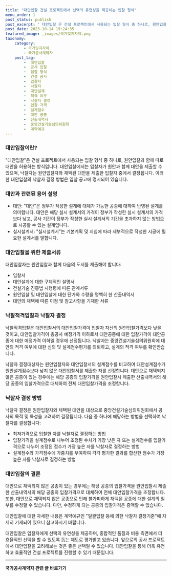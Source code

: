 ```yaml
---
title: "대안입찰 건설 프로젝트에서 선택의 유연성을 제공하는 입찰 형식"
menu_order: 1
post_status: publish
post_excerpt: ' 대안입찰 은 건설 프로젝트에서 사용되는 입찰 형식 중 하나로, 원안입찰과 함께 따로 대안을 허용하는 방식입니다. 대안입찰에서는 입찰자가 원안과 함께 대안을 제출할 수 있으며, 낙찰자는 원안입찰자와 채택된 대안을 제출한 입찰자 중에서 결정됩니다. 이러한 대안입찰의 낙찰자 결정 방법은 입찰 공고에 명시되어 있습니다.'
post_date: 2023-10-14 19:24:35
featured_image: _images/국가및지자체.png
taxonomy:
    category:
        - 국가및지자체
        - 국가공사계약자
    post_tag:
        -  대안입찰
        -  공사 입찰
        -  입찰 형식
        -  건설 공사
        -  입찰자
        -  낙찰자
        -  대안설계
        -  적격 여부
        -  낙찰자 결정
        -  입찰 가격
        -  설계점수
        -  대안 공종
        -  산출내역서
        -  중앙건설기술심의위원회
        -  계약예규
---
```



### 대안입찰이란?

"대안입찰"은 건설 프로젝트에서 사용되는 입찰 형식 중 하나로, 원안입찰과 함께 따로 대안을 허용하는 방식입니다. 대안입찰에서는 입찰자가 원안과 함께 대안을 제출할 수 있으며, 낙찰자는 원안입찰자와 채택된 대안을 제출한 입찰자 중에서 결정됩니다. 이러한 대안입찰의 낙찰자 결정 방법은 입찰 공고에 명시되어 있습니다.

### 대안과 관련된 용어 설명

- 대안: "대안"은 정부가 작성한 설계에 대체가 가능한 공종에 대하여 반영된 설계를 의미합니다. 대안은 해당 실시 설계서의 가격이 정부가 작성한 실시 설계서의 가격보다 낮고, 공사 기간이 정부가 작성한 실시 설계서의 기간을 초과하지 않는 방법으로 시공할 수 있는 설계입니다.
- 실시설계서: "실시설계서"는 기본계획 및 지침에 따라 세부적으로 작성한 시공에 필요한 설계서를 말합니다.

### 대안입찰을 위한 제출서류

대안입찰자는 원안입찰과 함께 다음의 도서를 제출해야 합니다:
- 입찰서
- 대안설계에 대한 구체적인 설명서
- 건설기술 진흥법 시행령에 따른 관계서류
- 원안입찰 및 대안입찰에 대한 단가와 수량을 명백히 한 산출내역서
- 대안의 채택에 따른 이점 및 참고사항을 기재한 서류

### 낙찰적격입찰과 낙찰자 결정

낙찰적격입찰은 대안입찰서의 대안입찰가격이 입찰자 자신의 원안입찰가격보다 낮을 것이고, 대안입찰가격이 총공사 예정가격 이하로서 대안공종에 대한 입찰가격이 대안공종에 대한 예정가격 이하일 경우에 선정됩니다. 낙찰자는 중앙건설기술심의위원회에 대안의 적격 여부에 대한 심의 및 설계점수평가를 의뢰하고, 설계의 적격 여부를 확인받습니다.

낙찰자 결정대상자는 원안입찰자와 대안입찰서의 설계점수를 비교하여 대안설계점수가 원안설계점수보다 낮지 않은 대안입찰서를 제출한 자를 선정합니다. 대안으로 채택되지 않은 공종이 있는 경우에는 해당 공종의 입찰가격을 원안입찰시 제출한 산출내역서의 해당 공종의 입찰가격으로 대체하여 전체 대안입찰가격을 조정합니다.

### 낙찰자 결정 방법

낙찰자 결정은 원안입찰자와 채택된 대안을 대상으로 중앙건설기술심의위원회에서 공사의 목적 및 특성을 고려하여 결정됩니다. 다음 중 하나에 해당하는 방법을 선택하여 낙찰자를 결정합니다:
- 최저가격으로 입찰한 자를 낙찰자로 결정하는 방법
- 입찰가격을 설계점수로 나누어 조정된 수치가 가장 낮은 자 또는 설계점수를 입찰가격으로 나누어 조정된 점수가 가장 높은 자를 낙찰자로 결정하는 방법
- 설계점수와 가격점수에 가중치를 부여하여 각각 평가한 결과를 합산한 점수가 가장 높은 자를 낙찰자로 결정하는 방법

### 대안입찰의 결론

대안으로 채택되지 않은 공종이 있는 경우에는 해당 공종의 입찰가격을 원안입찰시 제출한 산출내역서의 해당 공종의 입찰가격으로 대체하여 전체 대안입찰가격을 조정합니다. 또한, 대안으로 채택되지 않은 공종으로 인해 불가피하게 채택된 공종에 대한 설계의 일부를 수정할 수 있습니다. 다만, 수정하게 되는 공종의 입찰가격은 증액할 수 없습니다.

대안입찰에 대한 자세한 내용은 계약예규인 "일괄입찰 등에 의한 낙찰자 결정기준"에 자세히 기재되어 있으니 참고하시기 바랍니다.

대안입찰은 입찰자에게 선택의 유연성을 제공하며, 종합적인 품질과 비용 측면에서 더 효율적인 선택을 할 수 있도록 돕는 제도로 평가받고 있습니다. 앞으로의 공사 프로젝트에서 대안입찰을 고려해보는 것은 좋은 선택일 수 있습니다. 대안입찰을 통해 더욱 유연하고 효율적인 건설 프로젝트를 진행할 수 있기 때문입니다.
<!-- wp:separator -->
<hr class="wp-block-separator has-alpha-channel-opacity"/>
<!-- /wp:separator -->

<!-- wp:group {"backgroundColor":"base","layout":{"type":"constrained"}} -->
<div class="wp-block-group has-base-background-color has-background"><!-- wp:paragraph {"align":"center","fontSize":"medium"} -->
<p class="has-text-align-center has-large-font-size"><strong>국가공사계약자 관련 글 바로가기</strong></p>
<!-- /wp:paragraph -->


<!-- wp:latest-posts
{"categories":[{"id":6878,"count":19,"description":"","link":"https://uknowlaw.com/category/%ea%b5%ad%ea%b0%80%ea%b3%b5%ec%82%ac%ea%b3%84%ec%95%bd%ec%9e%90/","name":"국가공사계약자","slug":"국가공사계약자","taxonomy":"category","parent":0,"meta":[],"_links":{"self":[{"href":"https://uknowlaw.com/wp-json/wp/v2/categories/6878"}],"collection":[{"href":"https://uknowlaw.com/wp-json/wp/v2/categories"}],"about":[{"href":"https://uknowlaw.com/wp-json/wp/v2/taxonomies/category"}],"wp:post_type":[{"href":"https://uknowlaw.com/wp-json/wp/v2/posts?categories=6878"}],"curies":[{"name":"wp","href":"https://api.w.org/{rel}","templated":true}]}}]} /--></div>
<!-- /wp:group -->